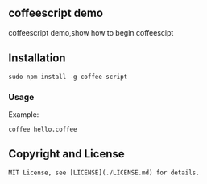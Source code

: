 ## coffeescript demo

   coffeescript demo,show how to begin coffeescipt

## Installation

    sudo npm install -g coffee-script

### Usage

Example: 

    coffee hello.coffee

## Copyright and License

    MIT License, see [LICENSE](./LICENSE.md) for details.


